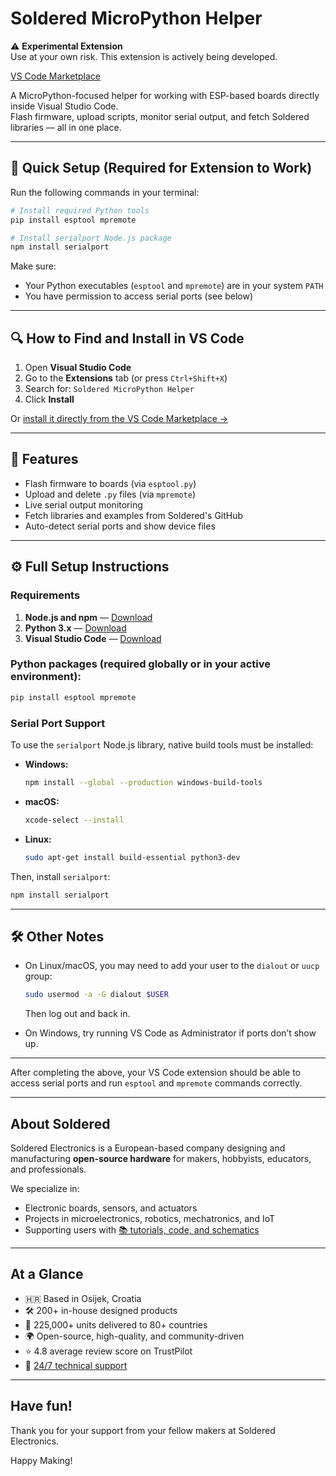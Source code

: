 # Soldered MicroPython Helper

⚠️ **Experimental Extension**  
Use at your own risk. This extension is actively being developed.

[VS Code Marketplace](https://marketplace.visualstudio.com/items?itemName=SolderedElectronics.soldered-micropython-helper&ssr=false)

A MicroPython-focused helper for working with ESP-based boards directly inside Visual Studio Code.  
Flash firmware, upload scripts, monitor serial output, and fetch Soldered libraries — all in one place.

---

## 🚀 Quick Setup (Required for Extension to Work)

Run the following commands in your terminal:

```bash
# Install required Python tools
pip install esptool mpremote

# Install serialport Node.js package
npm install serialport
```

Make sure:
- Your Python executables (`esptool` and `mpremote`) are in your system `PATH`
- You have permission to access serial ports (see below)

---

## 🔍 How to Find and Install in VS Code

1. Open **Visual Studio Code**
2. Go to the **Extensions** tab (or press `Ctrl+Shift+X`)
3. Search for: `Soldered MicroPython Helper`
4. Click **Install**

Or [install it directly from the VS Code Marketplace →](https://marketplace.visualstudio.com/items?itemName=SolderedElectronics.soldered-micropython-helper&ssr=false)

---

## 🔧 Features

- Flash firmware to boards (via `esptool.py`)
- Upload and delete `.py` files (via `mpremote`)
- Live serial output monitoring
- Fetch libraries and examples from Soldered's GitHub
- Auto-detect serial ports and show device files

---

## ⚙️ Full Setup Instructions

### Requirements

1. **Node.js and npm** — [Download](https://nodejs.org/)
2. **Python 3.x** — [Download](https://www.python.org/downloads/)
3. **Visual Studio Code** — [Download](https://code.visualstudio.com/)

### Python packages (required globally or in your active environment):

```bash
pip install esptool mpremote
```

### Serial Port Support

To use the `serialport` Node.js library, native build tools must be installed:

- **Windows:**
  ```bash
  npm install --global --production windows-build-tools
  ```

- **macOS:**
  ```bash
  xcode-select --install
  ```

- **Linux:**
  ```bash
  sudo apt-get install build-essential python3-dev
  ```

Then, install `serialport`:

```bash
npm install serialport
```

---

## 🛠 Other Notes

- On Linux/macOS, you may need to add your user to the `dialout` or `uucp` group:
  ```bash
  sudo usermod -a -G dialout $USER
  ```
  Then log out and back in.

- On Windows, try running VS Code as Administrator if ports don’t show up.

---

After completing the above, your VS Code extension should be able to access serial ports and run `esptool` and `mpremote` commands correctly.

---

## About Soldered

Soldered Electronics is a European-based company designing and manufacturing **open-source hardware** for makers, hobbyists, educators, and professionals.

We specialize in:
- Electronic boards, sensors, and actuators
- Projects in microelectronics, robotics, mechatronics, and IoT
- Supporting users with [📚 tutorials, code, and schematics](https://soldered.com/documentation/)

---

## At a Glance

- 🇭🇷 Based in Osijek, Croatia  
- 🛠️ 200+ in-house designed products  
- 🚚 225,000+ units delivered to 80+ countries  
- 🌍 Open-source, high-quality, and community-driven  
- ⭐ 4.8 average review score on TrustPilot
- 💬 [24/7 technical support](https://soldered.com/contact/)

---

## Have fun!

Thank you for your support from your fellow makers at Soldered Electronics.

Happy Making!